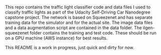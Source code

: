 This repo contains the traffic light classifier code and data files I used to classify traffic lights as
part of the Udacity Self-Driving Car Nanodegree capstone project. The network is based on Squeezenet and has
separate training data for the simulator and for the actual site. The image data files and a data augmentation
script are contained in the data folder. The ilgen-squeezenet folder contains the training and test code.
These should be run on a GPU machine (AWS instance) for best results.

This README is a work in progress, just quick and dirty for now.

